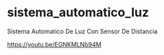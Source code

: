 # sistema_automatico_luz
Sistema Automatico  De Luz Con Sensor De Distancia

https://youtu.be/EGNKMLNb94M

